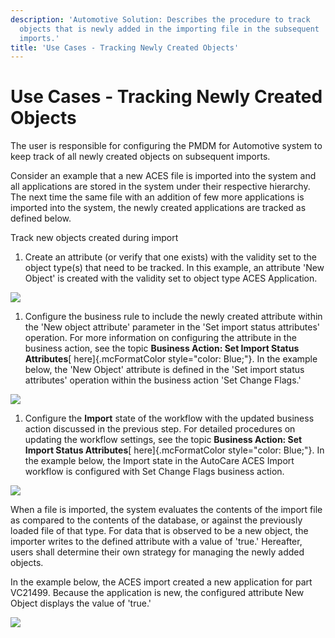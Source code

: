 ```yaml
---
description: 'Automotive Solution: Describes the procedure to track
  objects that is newly added in the importing file in the subsequent
  imports.'
title: 'Use Cases - Tracking Newly Created Objects'
---
```


Use Cases - Tracking Newly Created Objects
==========================================

The user is responsible for configuring the PMDM for Automotive system
to keep track of all newly created objects on subsequent imports.

Consider an example that a new ACES file is imported into the system and
all applications are stored in the system under their respective
hierarchy. The next time the same file with an addition of few more
applications is imported into the system, the newly created applications
are tracked as defined below.

Track new objects created during import

1.  Create an attribute (or verify that one exists) with the validity
    set to the object type(s) that need to be tracked. In this example,
    an attribute \'New Object\' is created with the validity set to
    object type ACES Application.

![](../../Resources/Images/BRs/1.png)

1.  Configure the business rule to include the newly created attribute
    within the \'New object attribute\' parameter in the \'Set import
    status attributes\' operation. For more information on configuring
    the attribute in the business action, see the topic **Business
    Action: Set Import Status Attributes**[ here]{.mcFormatColor
    style="color: Blue;"}. In the example below, the \'New Object\'
    attribute is defined in the \'Set import status attributes\'
    operation within the business action \'Set Change Flags.\'

![](../../Resources/Images/BRs/21.png)

1.  Configure the **Import** state of the workflow with the updated
    business action discussed in the previous step. For detailed
    procedures on updating the workflow settings, see the topic
    **Business Action: Set Import Status Attributes**[
    here]{.mcFormatColor style="color: Blue;"}. In the example below,
    the Import state in the AutoCare ACES Import workflow is configured
    with Set Change Flags business action.

![](../../Resources/Images/BRs/Set%20import%20status%20attributes%20Add%20To%20WF.png)

When a file is imported, the system evaluates the contents of the import
file as compared to the contents of the database, or against the
previously loaded file of that type. For data that is observed to be a
new object, the importer writes to the defined attribute with a value of
\'true.\' Hereafter, users shall determine their own strategy for
managing the newly added objects.

In the example below, the ACES import created a new application for part
VC21499. Because the application is new, the configured attribute New
Object displays the value of \'true.\'

![](../../Resources/Images/MPNotes/New%20Object%20True.png)
